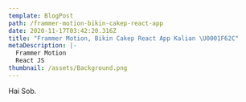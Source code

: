 ```yaml
---
template: BlogPost
path: /frammer-motion-bikin-cakep-react-app
date: 2020-11-17T03:42:20.316Z
title: "Frammer Motion, Bikin Cakep React App Kalian \U0001F62C"
metaDescription: |-
  Frammer Motion
  React JS
thumbnail: /assets/Background.png
---
```

Hai Sob.
